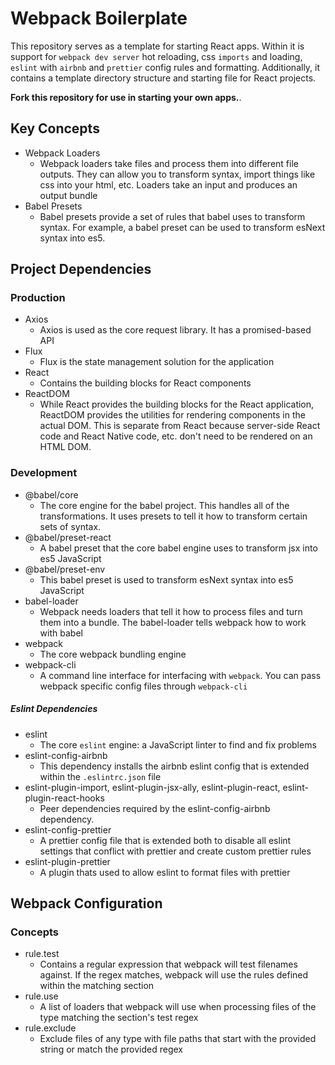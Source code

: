 # Webpack Boilerplate

This repository serves as a template for starting React apps. Within it is support for `webpack dev server` hot reloading, css `imports` and loading, `eslint` with `airbnb` and `prettier` config rules and formatting. Additionally, it contains a template directory structure and starting file for React projects.

**Fork this repository for use in starting your own apps.**.

## Key Concepts

- Webpack Loaders
  - Webpack loaders take files and process them into different file outputs. They can allow you to transform syntax, import things like css into your html, etc. Loaders take an input and produces an output bundle
- Babel Presets
  - Babel presets provide a set of rules that babel uses to transform syntax. For example, a babel preset can be used to transform esNext syntax into es5.

## Project Dependencies

### Production

- Axios
  - Axios is used as the core request library. It has a promised-based API
- Flux
  - Flux is the state management solution for the application
- React
  - Contains the building blocks for React components
- ReactDOM
  - While React provides the building blocks for the React application, ReactDOM provides the utilities for rendering components in the actual DOM. This is separate from React because server-side React code and React Native code, etc. don't need to be rendered on an HTML DOM.

### Development

- @babel/core
  - The core engine for the babel project. This handles all of the transformations. It uses presets to tell it how to transform certain sets of syntax.
- @babel/preset-react
  - A babel preset that the core babel engine uses to transform jsx into es5 JavaScript
- @babel/preset-env
  - This babel preset is used to transform esNext syntax into es5 JavaScript
- babel-loader
  - Webpack needs loaders that tell it how to process files and turn them into a bundle. The babel-loader tells webpack how to work with babel
- webpack
  - The core webpack bundling engine
- webpack-cli
  - A command line interface for interfacing with `webpack`. You can pass webpack specific config files through `webpack-cli`

##### Eslint Dependencies

- eslint
  - The core `eslint` engine: a JavaScript linter to find and fix problems
- eslint-config-airbnb
  - This dependency installs the airbnb eslint config that is extended within the `.eslintrc.json` file
- eslint-plugin-import, eslint-plugin-jsx-ally, eslint-plugin-react, eslint-plugin-react-hooks
  - Peer dependencies required by the eslint-config-airbnb dependency.
- eslint-config-prettier
  - A prettier config file that is extended both to disable all eslint settings that conflict with prettier and create custom prettier rules
- eslint-plugin-prettier
  - A plugin thats used to allow eslint to format files with prettier

## Webpack Configuration

### Concepts

- rule.test
  - Contains a regular expression that webpack will test filenames against. If the regex matches, webpack will use the rules defined within the matching section
- rule.use
  - A list of loaders that webpack will use when processing files of the type matching the section's test regex
- rule.exclude
  - Exclude files of any type with file paths that start with the provided string or match the provided regex
